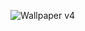 ![Wallpaper v4](https://user-images.githubusercontent.com/97196457/161407493-264857d7-22b1-46a0-8267-affc6d111b8e.png)
